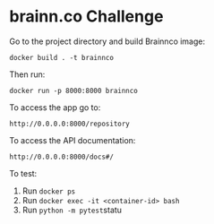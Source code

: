 #  brainn.co Challenge

Go to the project directory and build Brainnco image:

```docker build . -t brainnco```

Then run:

 ```docker run -p 8000:8000 brainnco```   
 
 To access the app go to:
 
  ```http://0.0.0.0:8000/repository```
  
  To access the API documentation:
  
 ```http://0.0.0.0:8000/docs#/```

To test:
 
1. Run  ```docker ps```
2. Run ```docker exec -it <container-id> bash  ```
3. Run ```python -m pytest```statu